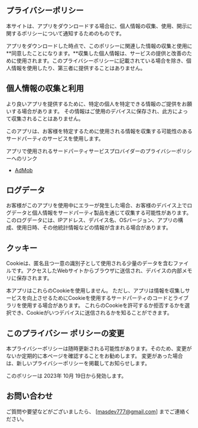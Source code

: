 ## **プライバシーポリシー**

本サイトは、アプリをダウンロードする場合に、個人情報の収集、使用、開示に関するポリシーについて通知するためのものです。

アプリをダウンロードした時点で、このポリシーに関連した情報の収集と使用に**同意したことになります。**収集した個人情報は、サービスの提供と改善のために使用されます。このプライバシーポリシーに記載されている場合を除き、個人情報を使用したり、第三者に提供することはありません。

## **個人情報の収集と利用**

より良いアプリを提供するために、特定の個人を特定できる情報のご提供をお願いする場合があります。 その情報はご使用のデバイスに保存され、此方によって収集されることはありません。

このアプリは、お客様を特定するために使用される情報を収集する可能性のあるサードパーティのサービスを使用します。

アプリで使用されるサードパーティサービスプロバイダーのプライバシーポリシーへのリンク

* [AdMob](https://support.google.com/admob/answer/6128543?hl=ja)

## **ログデータ**

お客様がこのアプリを使用中にエラーが発生した場合、お客様のデバイス上でログデータと個人情報をサードパーティ製品を通じて収集する可能性があります。 このログデータには、IPアドレス、デバイス名、OSバージョン、アプリの構成、使用日時、その他統計情報などの情報が含まれる場合があります。

## **クッキー**

Cookieは、匿名且つ一意の識別子として使用される少量のデータを含むファイルです。アクセスしたWebサイトからブラウザに送信され、デバイスの内部メモリに保存されます。

本アプリはこれらのCookieを使用しません。 ただし、アプリは情報を収集しサービスを向上させるためにCookieを使用するサードパーティのコードとライブラリを使用する場合があります。 これらのCookieを許可するか拒否するかを選択でき、Cookieがいつデバイスに送信されるかを知ることができます。  

## **このプライバシー ポリシーの変更**

本プライバシーポリシーは随時更新される可能性があります。そのため、変更がないか定期的に本ページを確認することをお勧めします。 変更があった場合は、新しいプライバシーポリシーを掲載してお知らせします。

このポリシーは 2023年 10月 19日から発効します。

## **お問い合わせ**

ご質問や要望などがございましたら、 [masdev777@gmail.com] までご連絡ください。
  